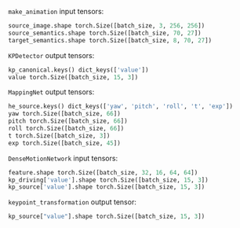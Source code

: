 `make_animation` input tensors:

```python
source_image.shape torch.Size([batch_size, 3, 256, 256])
source_semantics.shape torch.Size([batch_size, 70, 27])
target_semantics.shape torch.Size([batch_size, 8, 70, 27])
```

`KPDetector` output tensors:

```python
kp_canonical.keys() dict_keys(['value'])
value torch.Size([batch_size, 15, 3])
```

`MappingNet` output tensors:

```python
he_source.keys() dict_keys(['yaw', 'pitch', 'roll', 't', 'exp'])
yaw torch.Size([batch_size, 66])
pitch torch.Size([batch_size, 66])
roll torch.Size([batch_size, 66])
t torch.Size([batch_size, 3])
exp torch.Size([batch_size, 45])
```

`DenseMotionNetwork` input tensors:

```python
feature.shape torch.Size([batch_size, 32, 16, 64, 64])
kp_driving['value'].shape torch.Size([batch_size, 15, 3])
kp_source['value'].shape torch.Size([batch_size, 15, 3])
```

`keypoint_transformation` output tensor:

```python
kp_source["value"].shape torch.Size([batch_size, 15, 3])
```
